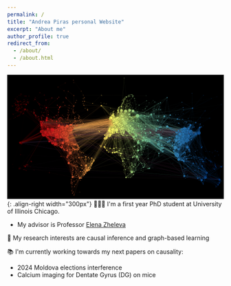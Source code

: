 ```yaml
---
permalink: /
title: "Andrea Piras personal Website"
excerpt: "About me"
author_profile: true
redirect_from: 
  - /about/
  - /about.html
---
```




![Illustration of a network](/images/network.png){: .align-right width="300px"}
👨🏻‍💻 I'm a first year PhD student at University of Illinois Chicago.
- My advisor is Professor [Elena Zheleva](https://www.cs.uic.edu/~elena/)

🔬 My research interests are causal inference and graph-based learning

📚 I'm currently working towards my next papers on causality:
- 2024 Moldova elections interference
- Calcium imaging for Dentate Gyrus (DG) on mice 

<!-- # Selected Experience

## 🤖 Open Source Contributions
I have experience contributing to [Arena Bench](https://github.com/Arena-Rosnav) a large open-source project for robotic obstacle avoidance using Deep Reinforcement Learning.

Moreover, I have published a [respective paper](https://sudo-boris.github.io/publication/2022-Arena-Bench) at the IROS conference and in the Robotics and Automation Letters (RA-L) journal.

## 📜 Reimplementing and Reproducing Papers
I have experience with independent research. I have implemented the Reward Constrained Policy Optimization paper into stable-baselines3 PPO and reproduced the original results by running and tracking experiments.

To accompany this work, I have submitted a blog post to the **ICLR** Blogposts Track communicating the paper's theory and my results.

Feel free to look at my specific [portfolio entry](https://sudo-boris.github.io/portfolio/RCPPO/).

## 👨🏻‍🔬 Professional Experience
Currently I am working as a **Student Researcher** at the Reliable Multimodal AI Lab at the TU Darmstadt under the supervision of Prof. Marcus Rohrbach working on **Generative Video-Language Modelling**.
Additionally, I have professional experience working as an **Applied Machine Learning Student Researcher** at the Fraunhofer Heinrich Hertz Institute. \
There I worked on dynamic traffic flow forecasting using Graph Neural Networks.

## 📚 Teaching and Community Contributions
To further contribute to the Machine Learning community, I have a [YouTube](https://www.youtube.com/@borismeinardus) and [Medium](https://medium.com/@boris.meinardus) channel where I publish educational Machine Learning content. -->